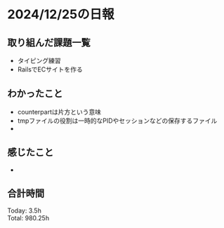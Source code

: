 # 2024/12/25の日報
## 取り組んだ課題一覧
* タイピング練習
*  RailsでECサイトを作る
## わかったこと
* counterpartは片方という意味
* tmpファイルの役割は一時的なPIDやセッションなどの保存するファイル
* 
## 感じたこと
* 
## 合計時間  
Today: 3.5h<br>
Total: 980.25h
